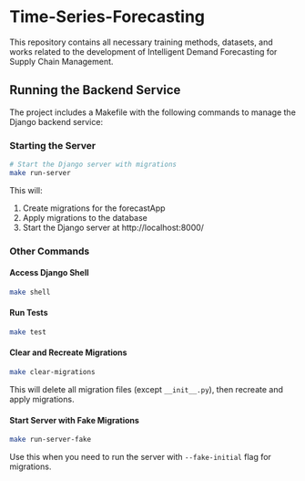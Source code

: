 # Time-Series-Forecasting
This repository contains all necessary training methods, datasets, and works related to the development of Intelligent Demand Forecasting for Supply Chain Management.

## Running the Backend Service

The project includes a Makefile with the following commands to manage the Django backend service:

### Starting the Server
```bash
# Start the Django server with migrations
make run-server
```
This will:
1. Create migrations for the forecastApp
2. Apply migrations to the database
3. Start the Django server at  http://localhost:8000/

### Other Commands

#### Access Django Shell
```bash
make shell
```

#### Run Tests
```bash
make test
```

#### Clear and Recreate Migrations
```bash
make clear-migrations
```
This will delete all migration files (except `__init__.py`), then recreate and apply migrations.

#### Start Server with Fake Migrations
```bash
make run-server-fake
```
Use this when you need to run the server with `--fake-initial` flag for migrations.
